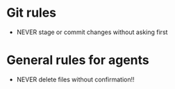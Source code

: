 # Git rules

- NEVER stage or commit changes without asking first

# General rules for agents

- NEVER delete files without confirmation!!
